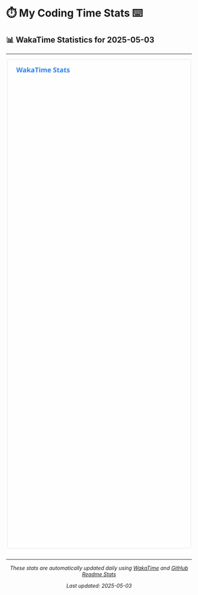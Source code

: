 # ⏱️ My Coding Time Stats ⌨️

## 📊 WakaTime Statistics for 2025-05-03

---

<div align="center">

<img src="./images/wakatime-stats-2025-05-03.svg" alt="WakaTime Stats" width="500">

</div>

---

<div align="center">

*These stats are automatically updated daily using [WakaTime](https://wakatime.com) and [GitHub Readme Stats](https://github.com/anuraghazra/github-readme-stats)*

*Last updated: 2025-05-03*
</div>

